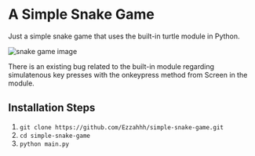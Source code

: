 # A Simple Snake Game

Just a simple snake game that uses the built-in turtle module in Python.

![snake game image](https://i.imgur.com/xiXrNBj_d.webp?maxwidth=760&fidelity=grand)

There is an existing bug related to the built-in module regarding simulatenous key presses with the onkeypress method from Screen in the module.

## Installation Steps

1. `git clone https://github.com/Ezzahhh/simple-snake-game.git`
2. `cd simple-snake-game`
3. `python main.py`
